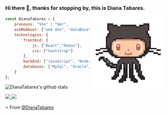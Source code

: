 ### Hi there 👋, thanks for stopping by, this is **Diana Tabares**.

<img align='right' src="https://raw.githubusercontent.com/iCharlesZ/FigureBed/master/img/octocat.gif" width="230">

```javascript
const DianaTabares = {
    pronouns: "She" | "Her",
    askMeAbout: ["web dev", "dataBase"],
    technologies: {
        frontEnd: {
            js: ["React","Redux"],
            css: ["bootstrap"]
        },
        backEnd: ["JavaScript", "Node.js"],
        databases: ["MySql", "Oracle", "Postgres"],
    }
};
```

![DianaTabares's github stats](https://github-readme-stats.vercel.app/api?username=DianaTabares&hide=contribs,prs&count_private=true&show_icons=true)

<a href="https://github.com/DianaTabares">
  <img src="https://img.shields.io/github/followers/DianaTabares">
</a>
<a href="https://github.com/DianaTabares">
   <img src="https://komarev.com/ghpvc/?username=DianaTabares">
</a>


⭐️ From [@DianaTabares](https://github.com/DianaTabares)
<!--
**DianaTabares/DianaTabares** is a ✨ _special_ ✨ repository because its `README.md` (this file) appears on your GitHub profile.

Here are some ideas to get you started:

- 🔭 I’m currently working on ...
- 🌱 I’m currently learning ...
- 👯 I’m looking to collaborate on ...
- 🤔 I’m looking for help with ...
- 💬 Ask me about ...
- 📫 How to reach me: ...
- 😄 Pronouns: ...
- ⚡ Fun fact: ...
-->
